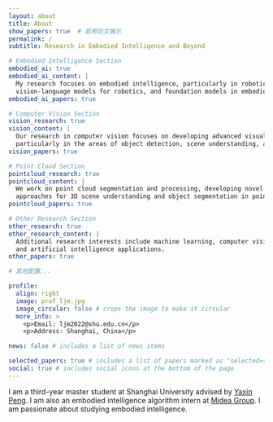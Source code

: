 ```yaml
---
layout: about
title: About
show_papers: true  # 启用论文展示
permalink: /
subtitle: Research in Embodied Intelligence and Beyond

# Embodied Intelligence Section
embodied_ai: true
embodied_ai_content: |
  My research focuses on embodied intelligence, particularly in robotic manipulation, 
  vision-language models for robotics, and foundation models in embodied AI.
embodied_ai_papers: true

# Computer Vision Section
vision_research: true
vision_content: |
  Our research in computer vision focuses on developing advanced visual perception systems,
  particularly in the areas of object detection, scene understanding, and visual reasoning.
vision_papers: true

# Point Cloud Section
pointcloud_research: true
pointcloud_content: |
  We work on point cloud segmentation and processing, developing novel deep learning 
  approaches for 3D scene understanding and object segmentation in point cloud data.
pointcloud_papers: true

# Other Research Section
other_research: true
other_research_content: |
  Additional research interests include machine learning, computer vision, 
  and artificial intelligence applications.
other_papers: true

# 其他配置...

profile:
  align: right
  image: prof_ljm.jpg
  image_circular: false # crops the image to make it circular
  more_info: >
    <p>Email: ljm2022@shu.edu.cn</p>
    <p>Address: Shanghai, China</p>

news: false # includes a list of news items

selected_papers: true # includes a list of papers marked as "selected={true}"
social: true # includes social icons at the bottom of the page 
---
```

I am a third-year master student at Shanghai University advised by [Yaxin Peng](https://scicol.shu.edu.cn/szdw/faculty/pyx.htm). I am also an embodied intelligence algorithm intern at [Midea Group](https://www.midea.com.cn). I am passionate about studying embodied intelligence. 